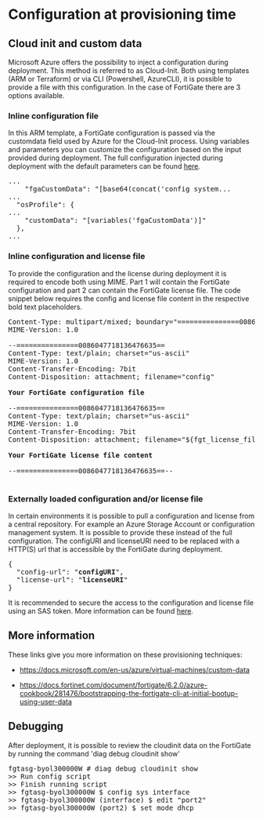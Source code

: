 # Configuration at provisioning time

## Cloud init and custom data

Microsoft Azure offers the possibility to inject a configuration during deployment. This method is referred to as Cloud-Init. Both using templates (ARM or Terraform) or via CLI (Powershell, AzureCLI), it is possible to provide a file with this configuration. In the case of FortiGate there are 3 options available.

### Inline configuration file

In this ARM template, a FortiGate configuration is passed via the customdata field used by Azure for the Cloud-Init process. Using variables and parameters you can customize the configuration based on the input provided during deployment. The full configuration injected during deployment with the default parameters can be found [here](config-provisioning.md).

<pre>
...
    "fgaCustomData": "[base64(concat('config system...
...
  "osProfile": {
...
    "customData": "[variables('fgaCustomData')]"
  },
...
</pre>

### Inline configuration and license file

To provide the configuration and the license during deployment it is required to encode both using MIME. Part 1 will contain the FortiGate configuration and part 2 can contain the FortiGate license file. The code snippet below requires the config and license file content in the respective bold text placeholders.

<pre>
Content-Type: multipart/mixed; boundary="===============0086047718136476635=="
MIME-Version: 1.0

--===============0086047718136476635==
Content-Type: text/plain; charset="us-ascii"
MIME-Version: 1.0
Content-Transfer-Encoding: 7bit
Content-Disposition: attachment; filename="config"

<b>Your FortiGate configuration file</b>

--===============0086047718136476635==
Content-Type: text/plain; charset="us-ascii"
MIME-Version: 1.0
Content-Transfer-Encoding: 7bit
Content-Disposition: attachment; filename="${fgt_license_file}"

<b>Your FortiGate license file content</b>

--===============0086047718136476635==--

</pre>

### Externally loaded configuration and/or license file

In certain environments it is possible to pull a configuration and license from a central repository. For example an Azure Storage Account or configuration management system. It is possible to provide these instead of the full configuration. The configURI and licenseURI need to be replaced with a HTTP(S) url that is accessible by the FortiGate during deployment.

<pre>
{
  "config-url": "<b>configURI</b>",
  "license-url": "<b>licenseURI</b>"
}
</pre>

It is recommended to secure the access to the configuration and license file using an SAS token. More information can be found [here](https://docs.microsoft.com/en-us/azure/storage/common/storage-sas-overview).

## More information

These links give you more information on these provisioning techniques:

  - https://docs.microsoft.com/en-us/azure/virtual-machines/custom-data

  - https://docs.fortinet.com/document/fortigate/6.2.0/azure-cookbook/281476/bootstrapping-the-fortigate-cli-at-initial-bootup-using-user-data

## Debugging

After deployment, it is possible to review the cloudinit data on the FortiGate by running the command 'diag debug cloudinit show'

<pre>
fgtasg-byol300000W # diag debug cloudinit show
>> Run config script
>> Finish running script
>> fgtasg-byol300000W $ config sys interface
>> fgtasg-byol300000W (interface) $ edit "port2"
>> fgtasg-byol300000W (port2) $ set mode dhcp
</pre>